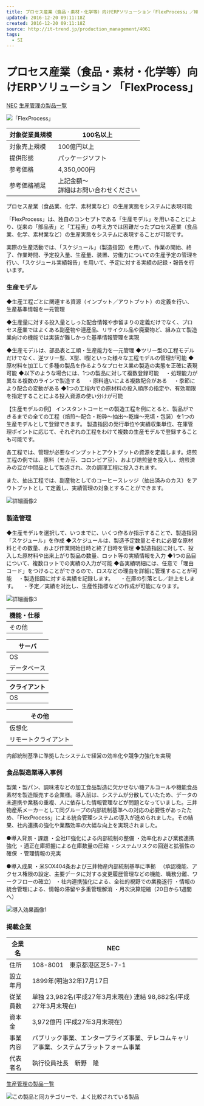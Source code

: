 ```yaml
---
title: プロセス産業（食品・素材・化学等）向けERPソリューション「FlexProcess」／NEC｜生産管理
updated: 2016-12-20 09:11:18Z
created: 2016-12-20 09:11:18Z
source: http://it-trend.jp/production_management/4061
tags:
  - SI
---
```


# プロセス産業（食品・素材・化学等）向けERPソリューション 「FlexProcess」

 [NEC](http://it-trend.jp/production_management/4061#anchor07)
[生産管理の製品一覧](http://it-trend.jp/production_management?r=pdt_category)

![「FlexProcess」](../_resources/logo-4.gif)

| 対象従業員規模 | 100名以上 |
| --- | --- |
| 対象売上規模 | 100億円以上 |
| 提供形態 | パッケージソフト |
| 参考価格 | 4,350,000円 |
| 参考価格補足 | 上記金額～<br>詳細はお問い合わせください |

プロセス産業（食品業、化学、素材業など）の生産実態をシステムに表現可能

「FlexProcess」は、独自のコンセプトである「生産モデル」を用いることにより、従来の「部品表」と「工程表」の考え方では困難だったプロセス産業（食品業、化学、素材業など）の生産実態をシステムに表現することが可能です。

実際の生産活動では、「スケジュール」（製造指図）を用いて、作業の開始、終了、作業時間、予定投入量、生産量、装置、労働力についての生産予定の管理を行い、「スケジュール実績報告」を用いて、予定に対する実績の記録・報告を行います。

### 生産モデル

◆生産工程ごとに関連する資源（インプット／アウトプット）の定義を行い、生産基準情報を一元管理

◆生産量に対する投入量としった配合情報や歩留まりの定義だけでなく、プロセス産業ではよくある副産物や連産品、リサイクル品や廃棄物ど、組み立て製造業向けの機能では実装が難しかった基準情報管理を実現

◆生産モデルは、部品表と工順・生産能力を一元管理
◆ツリー型の工程モデルだけでなく、逆ツリー型、X型、I型といった様々な工程モデルの管理が可能
◆原材料を加工して多種の製品を作るようなプロセス業の製造の実態を正確に表現可能
◆以下のような場合には、1つの製品に対して複数登録可能
　・処理能力が異なる複数のラインで製造する
　・原料違いによる複数配合がある
　・季節により配合の変動がある
◆1つの工程内での原材料の投入順序の指定や、有効期限を指定することによる投入資源の使い分けが可能

【生産モデルの例】
インスタントコーヒーの製造工程を例にとると、製品ができるまでの全ての工程（焙煎～配合・粉砕～抽出～乾燥～充填・包装）を1つの生産モデルとして登録できます。
製造指図の発行単位や実績収集単位、在庫管理ポイントに応じて、それぞれの工程をわけて複数の生産モデルで登録することも可能です。

各工程では、管理が必要なインプットとアウトプットの資源を定義します。焙煎工程の例では、原料（モカ豆、コロンビア豆）、および焙煎釜を投入し、焙煎済みの豆が中間品として製造され、次の調理工程に投入されます。

また、抽出工程では、副産物としてのコーヒースレッジ（抽出済みのカス）をアウトプットとし て定義し、実績管理の対象とすることができます。

![詳細画像2](../_resources/main-2.jpg)

### 製造管理

◆生産モデルを選択して、いつまでに、いくつ作るか指示することで、製造指図「スケジュール」を作成
◆スケジュールは、製造予定数量とそれに必要な原材料とその数量、および作業開始日時と終了日時を管理
◆製造指図に対して、投入した原材料や出来上がり製品の数量、ロット等の実績情報を入力
◆1つの品目について、複数ロットでの実績の入力が可能
◆各実績明細には、任意で「理由コード」をつけることができるので、ロスなどの理由を詳細に管理することが可能
　・製造指図に対する実績を記録します。
　・在庫の引落とし／計上をします。
　・予定／実績を対比し、生産性指標などの作成が可能になります。

![詳細画像3](../_resources/main.gif)

| 機能・仕様 |
| --- |
| その他 | 「FlexProcess」は、最新技術 をいち早く統合して利用できる枠組みをご提供します。<br>・運用を集約することで、システム運用・保守コストを削減します。<br>・データを一元管理し、各業務データの密連携、共有化を促進します。<br>・リモートデスクトップ接続により、既存の資産流用を可能とします。 |

| サーバ |
| --- |
| OS  | 【DBサーバ】<br>Windows Server 2008 R2 |
| データベース | Oracle Database 11g R2<br>Microsoft SQL Server 2008 R2 SP2<br>Microsoft SQL Server 2012 |

| クライアント |
| --- |
| OS  | Windows7 SP1<br>【APサーバ】<br>Windows Server 2008 R2 |

| その他 |
| --- |
| 仮想化 | VMWare ESX 5.1<br>Hyper-V 2.0/3.0 |
| リモートクライアント | WindowsXP/Vista/7/8 |

内部統制基準に準拠したシステムで経営の効率化や競争力強化を実現

### 食品製造業導入事例

製菓・製パン、調味液などの加工食品製造に欠かせない糖アルコールや機能食品素材を製造販売する企業様。導入前は、システムが分散していたため、データの未連携や業務の重複、人に依存した情報管理などが問題となっていました。三井物産系メーカーとして同グループの内部統制基準への対応の必要性があったため、「FlexProcess」による統合管理システムの導入が進められました。その結果、社内連携の強化や業務効率の大幅な向上を実現されました。

●導入背景・課題
・全社IT強化による内部統制の整備
・効率化および業務連携強化
・適正在庫把握による在庫数量の圧縮
・システムリスクの回避と拡張性の確保
・管理情報の充実

●導入成果
・米SOX404条および三井物産内部統制基準に準拠
　（承認機能、アクセス権限の設定、主要データに対する変更履歴管理などの機能、職務分離、ワークフローの確立）
・社内連携強化による、全社的視野での業務遂行
・情報の統合管理による、情報の滞留や多重管理解消
・月次決算短縮（20日から1週間へ）

![導入効果画像1](../_resources/main-1.jpg)

### 掲載企業

| 企業名 | NEC |
| --- | --- |
| 住所  | 108-8001　東京都港区芝5-7-1 |
| 設立年月 | 1899年(明治32年)7月17日 |
| 従業員数 | 単独 23,982名(平成27年3月末現在) 連結 98,882名(平成27年3月末現在) |
| 資本金 | 3,972億円 (平成27年3月末現在) |
| 事業内容 | パブリック事業、エンタープライズ事業、テレコムキャリア事業、システムプラットフォーム事業 |
| 代表者名 | 執行役員社長　新野　隆 |

[生産管理の製品一覧](http://it-trend.jp/production_management)

 ![この製品と同カテゴリーで、よく比較されている製品](../_resources/e08f5d566fc01ee332e867a4d57b1b18.png)